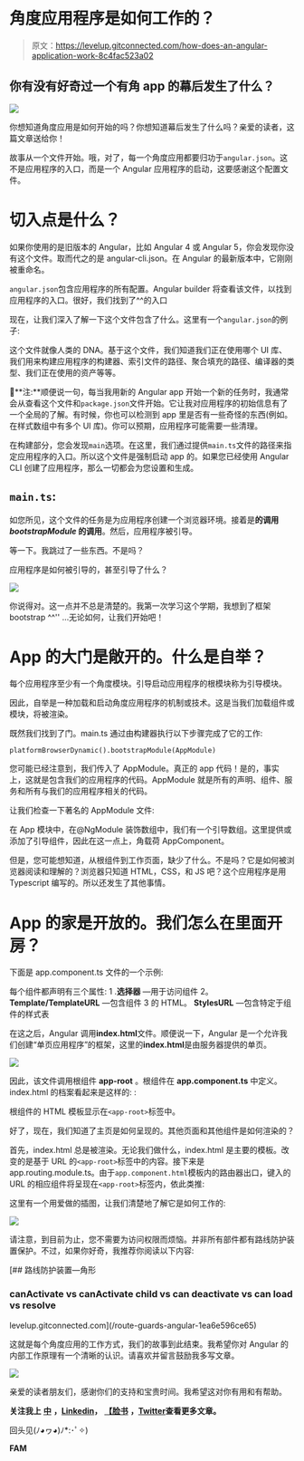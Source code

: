 # 角度应用程序是如何工作的？

> 原文：<https://levelup.gitconnected.com/how-does-an-angular-application-work-8c4fac523a02>

## 你有没有好奇过一个有角 app 的幕后发生了什么？

![](img/41bdf2fad2542307fe7fbbece0efee5a.png)

你想知道角度应用是如何开始的吗？你想知道幕后发生了什么吗？亲爱的读者，这篇文章送给你！

故事从一个文件开始。哦，对了，每一个角度应用都要归功于`angular.json`。这不是应用程序的入口，而是一个 Angular 应用程序的启动，这要感谢这个配置文件。

# 切入点是什么？

如果你使用的是旧版本的 Angular，比如 Angular 4 或 Angular 5，你会发现你没有这个文件。取而代之的是 angular-cli.json。在 Angular 的最新版本中，它刚刚被重命名。

`angular.json`包含应用程序的所有配置。Angular builder 将查看该文件，以找到应用程序的入口。很好，我们找到了^^的入口

现在，让我们深入了解一下这个文件包含了什么。这里有一个`angular.json`的例子:

这个文件就像人类的 DNA。基于这个文件，我们知道我们正在使用哪个 UI 库、我们用来构建应用程序的构建器、索引文件的路径、聚合填充的路径、编译器的类型、我们正在使用的资产等等。

👀**注:**顺便说一句，每当我用新的 Angular app 开始一个新的任务时，我通常会从查看这个文件和`package.json`文件开始。它让我对应用程序的初始信息有了一个全局的了解。有时候，你也可以检测到 app 里是否有一些奇怪的东西(例如。在样式数组中有多个 UI 库)。你可以预期，应用程序可能需要一些清理。

在构建部分，您会发现`main`选项。在这里，我们通过提供`main.ts`文件的路径来指定应用程序的入口。所以这个文件是强制启动 app 的。如果您已经使用 Angular CLI 创建了应用程序，那么一切都会为您设置和生成。

## `main.ts`:

如您所见，这个文件的任务是为应用程序创建一个浏览器环境。接着是**的调用 *bootstrapModule* 的调用**。然后，应用程序被引导。

等一下。我跳过了一些东西。不是吗？

应用程序是如何被引导的，甚至引导了什么？

![](img/7f694ee127b81c1e2e5da7f820f67075.png)

你说得对。这一点并不总是清楚的。我第一次学习这个学期，我想到了框架 bootstrap ^^'' …无论如何，让我们开始吧！

# App 的大门是敞开的。什么是自举？

每个应用程序至少有一个角度模块。引导启动应用程序的根模块称为引导模块。

因此，自举是一种加载和启动角度应用程序的机制或技术。这是当我们加载组件或模块，将被渲染。

既然我们找到了门。main.ts 通过由构建器执行以下步骤完成了它的工作:

```
platformBrowserDynamic().bootstrapModule(AppModule)
```

您可能已经注意到，我们传入了 AppModule。真正的 app 代码！是的，事实上，这就是包含我们的应用程序的代码。AppModule 就是所有的声明、组件、服务和所有与我们的应用程序相关的代码。

让我们检查一下著名的 AppModule 文件:

在 App 模块中，在@NgModule 装饰数组中，我们有一个引导数组。这里提供或添加了引导组件，因此在这一点上，角载荷 AppComponent。

但是，您可能想知道，从根组件到工作页面，缺少了什么。不是吗？它是如何被浏览器阅读和理解的？浏览器只知道 HTML，CSS，和 JS 吧？这个应用程序是用 Typescript 编写的。所以还发生了其他事情。

# App 的家是开放的。我们怎么在里面开房？

下面是 app.component.ts 文件的一个示例:

每个组件都声明有三个属性:
1 .**选择器** —用于访问组件
2。 **Template/TemplateURL** —包含组件
3 的 HTML。 **StylesURL** —包含特定于组件的样式表

在这之后，Angular 调用**index.html**文件。顺便说一下，Angular 是一个允许我们创建“单页应用程序”的框架，这里的**index.html**是由服务器提供的单页。

![](img/e28239b3b17140e11be5d95844e55fd0.png)

因此，该文件调用根组件 **app-root** 。根组件在 **app.component.ts** 中定义。index.html 的档案看起来是这样的:
:

根组件的 HTML 模板显示在`<app-root>`标签中。

好了，现在，我们知道了主页是如何呈现的。其他页面和其他组件是如何渲染的？

首先，index.html 总是被渲染。无论我们做什么，index.html 是主要的模板。改变的是基于 URL 的`<app-root>`标签中的内容。接下来是 app.routing.module.ts。由于`app.component.html`模板内的路由器出口，键入的 URL 的相应组件将呈现在`<app-root>`标签内，依此类推:

这里有一个用爱做的插图，让我们清楚地了解它是如何工作的:

![](img/90a7bf3c0499eaa2cf21416ddc3d4ac8.png)

请注意，到目前为止，您不需要为访问权限而烦恼。并非所有部件都有路线防护装置保护。不过，如果你好奇，我推荐你阅读以下内容:

[](/route-guards-angular-1ea6e596ce65) [## 路线防护装置—角形

### canActivate vs canActivate child vs can deactivate vs can load vs resolve

levelup.gitconnected.com](/route-guards-angular-1ea6e596ce65) 

这就是每个角度应用的工作方式，我们的故事到此结束。我希望你对 Angular 的内部工作原理有一个清晰的认识。请喜欢并留言鼓励我多写文章。

![](img/61e78e0bbeb1fe36b6129f9e3dbd3237.png)

亲爱的读者朋友们，感谢你们的支持和宝贵时间。我希望这对你有用和有帮助。

**关注我上** [**中**](https://medium.com/@famzil/) **，**[**Linkedin**](https://www.linkedin.com/in/fatima-amzil-9031ba95/)**，** [**【脸书**](https://www.facebook.com/The-Front-End-World) **，**[**Twitter**](https://twitter.com/FatimaAMZIL9)**查看更多文章。**

回头见(ﾉ◕ヮ◕)ﾉ*:･ﾟ✧)

**FAM**